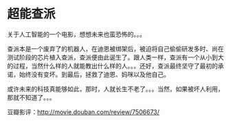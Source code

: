# 超能查派

关于人工智能的一个电影，想想未来也蛮恐怖的。。。

查派本是一个废弃了的机器人，在迪恩被绑架后，被迫将自己偷偷研发多时、尚在测试阶段的芯片植入查派，查派便由此诞生了。跟人类一样，查派有一个从小到大的过程，当然什么样的人就能教出什么样的人。。。还好，查派最终坚守了最初的承诺，始终没有变坏。到最后，拯救了迪恩、妈咪以及他自己。

或许未来的科技真能够如此，那时，人就长生不老了。。。当然，如果被坏人利用，那就不知道了。。。

豆瓣影评：<http://movie.douban.com/review/7506673/>
